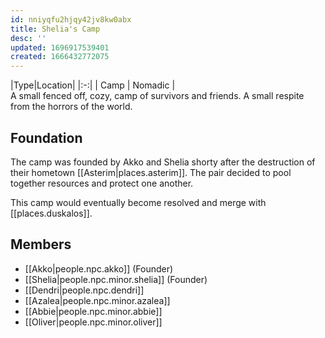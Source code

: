 ```yaml
---
id: nniyqfu2hjqy42jv8kw0abx
title: Shelia's Camp
desc: ''
updated: 1696917539401
created: 1666432772075
---
```

|Type|Location|
|:-:|
| Camp | Nomadic |
<br/>
A small fenced off, cozy, camp of survivors and friends. A small respite from the horrors of the world.

## Foundation
The camp was founded by Akko and Shelia shorty after the destruction of their hometown [[Asterim|places.asterim]]. The pair decided to pool together resources and protect one another.

This camp would eventually become resolved and merge with [[places.duskalos]].

## Members
- [[Akko|people.npc.akko]] (Founder)
- [[Shelia|people.npc.minor.shelia]] (Founder)
- [[Dendri|people.npc.dendri]]
- [[Azalea|people.npc.minor.azalea]]
- [[Abbie|people.npc.minor.abbie]]
- [[Oliver|people.npc.minor.oliver]]